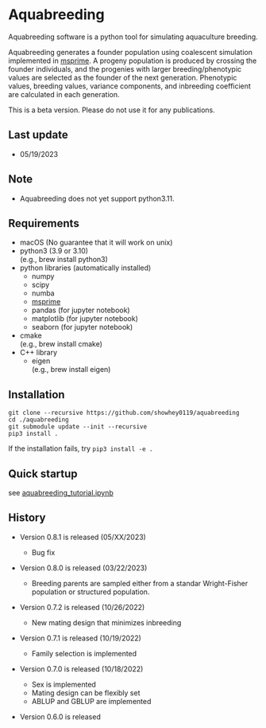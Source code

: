 # Aquabreeding

Aquabreeding software is a python tool for simulating aquaculture breeding.

Aquabreeding generates a founder population using coalescent simulation implemented in [msprime](https://tskit.dev/msprime/docs/stable/intro.html).  A progeny population is produced by crossing the founder individuals, and the progenies with larger breeding/phenotypic values are selected as the founder of the next generation.  Phenotypic values, breeding values, variance components, and inbreeding coefficient are calculated in each generation.

This is a beta version.  Please do not use it for any publications.


## Last update
- 05/19/2023


## Note
- Aquabreeding does not yet support python3.11.  


## Requirements
- macOS (No guarantee that it will work on unix)
- python3 (3.9 or 3.10)  
  (e.g., brew install python3)
- python libraries (automatically installed)
    - numpy
    - scipy
    - numba  
    - [msprime](https://tskit.dev/msprime/docs/stable/intro.html)  
    - pandas (for jupyter notebook)  
    - matplotlib (for jupyter notebook)  
    - seaborn (for jupyter notebook)  
- cmake  
  (e.g., brew install cmake)
- C++ library
    - eigen  
      (e.g., brew install eigen)


## Installation
`git clone --recursive https://github.com/showhey0119/aquabreeding`  
`cd ./aquabreeding`  
`git submodule update --init --recursive`  
`pip3 install .`  

If the installation fails, try
`pip3 install -e .`  



## Quick startup
see [aquabreeding\_tutorial.ipynb](https://github.com/showhey0119/aquabreeding/blob/master/aquabreeding_tutorial.ipynb)


## History
- Version 0.8.1 is released (05/XX/2023)  
    - Bug fix  

- Version 0.8.0 is released (03/22/2023)  
    - Breeding parents are sampled either from a standar Wright-Fisher population or structured population.

- Version 0.7.2 is released (10/26/2022)  
    - New mating design that minimizes inbreeding  

- Version 0.7.1 is released (10/19/2022)  
    - Family selection is implemented  

- Version 0.7.0 is released (10/18/2022)  
    - Sex is implemented  
    - Mating design can be flexibly set  
    - ABLUP and GBLUP are implemented  

- Version 0.6.0 is released
